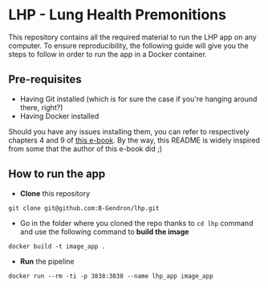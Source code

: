 # LHP - Lung Health Premonitions

This repository contains all the required material to run the LHP app on any computer. To ensure reproducibility, the following guide will give you the steps to follow in order to run the app in a Docker container.

## Pre-requisites

- Having Git installed (which is for sure the case if you're hanging around there, right?)
- Having Docker installed

Should you have any issues installing them, you can refer to respectively chapters 4 and 9 of [this e-book](https://rap4mads.eu). 
By the way, this README is widely inspired from some that the author of this e-book did ;)

## How to run the app

- **Clone** this repository

```
git clone git@github.com:B-Gendron/lhp.git
```

- Go in the folder where you cloned the repo thanks to `cd lhp` command and use the following command to **build the image**

```
docker build -t image_app .
```

- **Run** the pipeline

```
docker run --rm -ti -p 3838:3838 --name lhp_app image_app  
``` 
